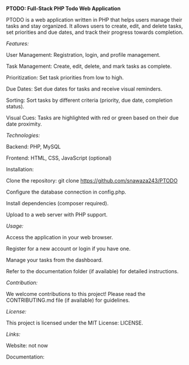 
**PTODO: Full-Stack PHP Todo Web Application**

PTODO is a web application written in PHP that helps users manage their tasks and stay organized. It allows users to create, edit, and delete tasks, set priorities and due dates, and track their progress towards completion.


*Features:*

User Management: Registration, login, and profile management.

Task Management: Create, edit, delete, and mark tasks as complete.

Prioritization: Set task priorities from low to high.

Due Dates: Set due dates for tasks and receive visual reminders.

Sorting: Sort tasks by different criteria (priority, due date, completion status).

Visual Cues: Tasks are highlighted with red or green based on their due date proximity.


*Technologies:*

Backend: PHP, MySQL

Frontend: HTML, CSS, JavaScript (optional)


Installation:

Clone the repository: git clone https://github.com/snawaza243/PTODO

Configure the database connection in config.php.

Install dependencies (composer required).

Upload to a web server with PHP support.

*Usage:*

Access the application in your web browser.

Register for a new account or login if you have one.

Manage your tasks from the dashboard.

Refer to the documentation folder (if available) for detailed instructions.

*Contribution:*

We welcome contributions to this project! Please read the CONTRIBUTING.md file (if available) for guidelines.

*License:*

This project is licensed under the MIT License: LICENSE.

*Links:*

Website: not now

Documentation:  
